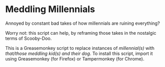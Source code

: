 # Meddling Millennials
Annoyed by constant bad takes of how millennials are ruining everything?

Worry not: this script can help, by reframing those takes in the nostalgic terms of Scooby-Doo.

This is a Greasemonkey script to replace instances of _millennial(s)_ with _that/those meddling kid(s) and their dog_. To install this script, import it using Greasemonkey (for Firefox) or Tampermonkey (for Chrome).
